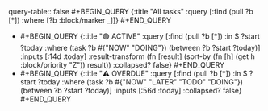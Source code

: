 query-table:: false
#+BEGIN_QUERY
{:title "All tasks"
 :query [:find (pull ?b [*])
         :where
         [?b :block/marker _]]}
#+END_QUERY

- #+BEGIN_QUERY
  {:title "🟢 ACTIVE"
    :query [:find (pull ?b [*])
            :in $ ?start ?today
            :where
            (task ?b #{"NOW" "DOING"})
            (between ?b ?start ?today)]
    :inputs [:14d :today]
    :result-transform (fn [result]
                        (sort-by (fn [h]
                                   (get h :block/priority "Z")) result))
    :collapsed? false}
  #+END_QUERY
- #+BEGIN_QUERY
   {:title "⚠️ OVERDUE"
    :query [:find (pull ?b [*])
            :in $ ?start ?today
            :where
            (task ?b #{"NOW" "LATER" "TODO" "DOING"})
            (between ?b ?start ?today)]
    :inputs [:56d :today]
    :collapsed? false}
  #+END_QUERY